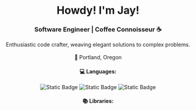 <div align="center">
  <h1>Howdy! I'm Jay!</h1>
  <h3>Software Engineer | Coffee Connoisseur ☕</h3>
  Enthusiastic code crafter, weaving elegant solutions to complex problems.
  <br><br>🌲 Portland, Oregon 
  <h4>💻 Languages: </h4>
  <img alt="Static Badge" src="https://img.shields.io/badge/-python-%234B8BBE?style=flat&logoColor=FFFFFF">
  <img alt="Static Badge" src="https://img.shields.io/badge/-javascript-%23F7DF1E?style=flat&logoColor=FFFFFF">
  <img alt="Static Badge" src="https://img.shields.io/badge/-c%2B%2B-%2300599C?style=flat&logoColor=FFFFFF">
  <h4>📚 Libraries: </h4>
  
  
  
</div>

<!--
**jaysabe/jaysabe** is a ✨ _special_ ✨ repository because its `README.md` (this file) appears on your GitHub profile.

Here are some ideas to get you started:

- 🔭 I’m currently working on ...
- 🌱 I’m currently learning ...
- 👯 I’m looking to collaborate on ...
- 🤔 I’m looking for help with ...
- 💬 Ask me about ...
- 📫 How to reach me: ...
- 😄 Pronouns: ...
- ⚡ Fun fact: ...
-->

